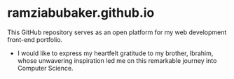 # ramziabubaker.github.io 

This GitHub repository serves as an open platform for my web development front-end portfolio. 

- I would like to express my heartfelt gratitude to my brother, Ibrahim, whose unwavering inspiration led me on this remarkable journey into Computer Science.

